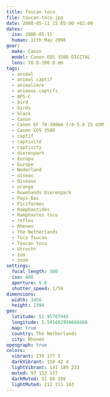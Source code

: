 ```yaml
---
title: Toucan toco
file: toucan-toco.jpg
date: 2008-05-11 15:05:00 +02:00
dates:
  iso: 2008-05-11
  human: 11th May 2008
gear:
  make: Canon
  model: Canon EOS 350D DIGITAL
  lens: 70.0-300.0 mm
tags:
  - animal
  - animal captif
  - animalière
  - animaux captifs
  - APS-C
  - bird
  - birds
  - black
  - Canon
  - Canon EF 70-300mm f/4-5.6 IS USM
  - Canon EOS 350D
  - captif
  - captivité
  - captivity
  - dierenpark
  - Europa
  - Europe
  - Nederland
  - oiseau
  - Oiseaux
  - orange
  - Ouwehands Dierenpark
  - Pays-Bas
  - Piciformes
  - Ramphastidés
  - Ramphastos toco
  - reflex
  - Rhenen
  - The Netherlands
  - Toco Toucan
  - Toucan toco
  - Utrecht
  - zoo
  - zoom
settings:
  focal_length: 300
  iso: 400
  aperture: 5.6
  shutter_speed: 1/50
dimensions:
  width: 3456
  height: 2304
geo:
  latitude: 51.95707945
  longitude: 5.591682956666666
  map: true
  country: The Netherlands
  city: Rhenen
opengraph: true
colors:
  vibrant: 239 177 5
  darkVibrant: 159 42 4
  lightVibrant: 141 189 233
  muted: 97 153 177
  darkMuted: 51 88 109
  lightMuted: 212 211 163
---
```



